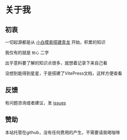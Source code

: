 # 关于我

## 初衷

一切起源都是从 [小白摸索搭建青龙](../website/qinglong.md) 开始，积累的知识

我仅有的就是 `耐心` 二字

出乎意料要了解的知识点很多，就想着记录下来自己看

没想到能得到星星，于是搭建了VitePress文档，这样方便查看


## 反馈

有问题咨询或者建议，发 [issues](https://github.com/Yiov/yiov.top/issues)

## 赞助

本站托管在github，没有任何费用的产生，不需要请我喝咖啡
